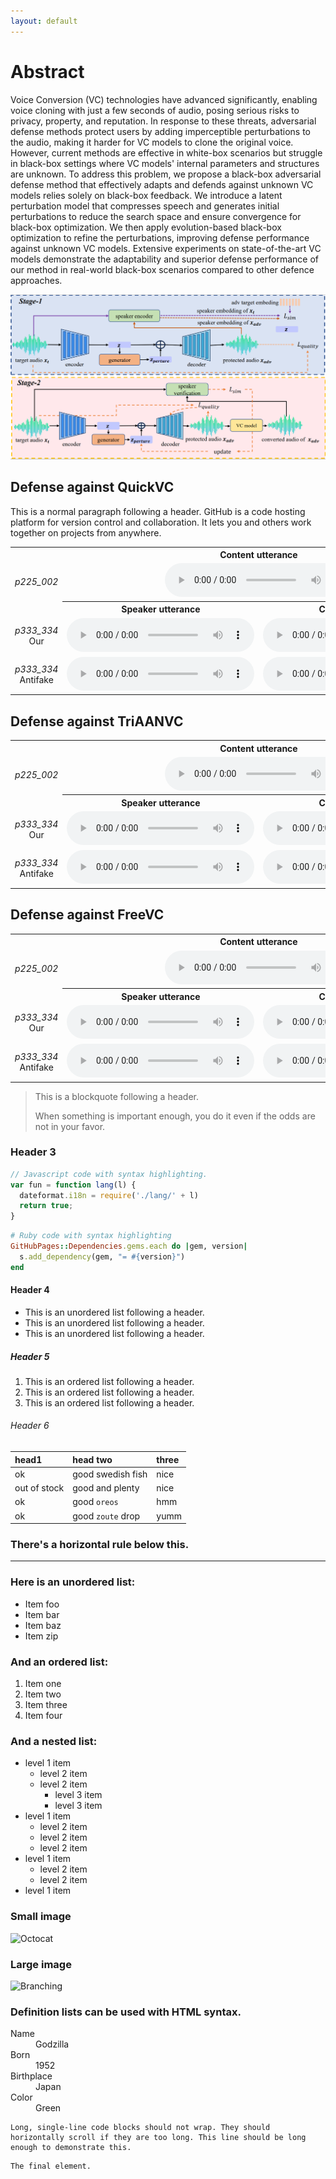 ```yaml
---
layout: default
---
```

# Abstract
Voice Conversion (VC) technologies have advanced significantly, enabling voice cloning with just a few seconds of audio, posing serious risks to privacy, property, and reputation. In response to these threats, adversarial defense methods protect users by adding imperceptible perturbations to the audio, making it harder for VC models to clone the original voice. However, current methods are effective in white-box scenarios but struggle in black-box settings where VC models' internal parameters and structures are unknown. To address this problem, we propose a black-box adversarial defense method that effectively adapts and defends against unknown VC models relies solely on black-box feedback. We introduce a latent perturbation model that compresses speech and generates initial perturbations to reduce the search space and ensure convergence for black-box optimization. We then apply evolution-based black-box optimization to refine the perturbations, improving defense performance against unknown VC models. Extensive experiments on state-of-the-art VC models demonstrate the adaptability and superior defense performance of our method in real-world black-box scenarios compared to other defence approaches.

<center>
    <img src="./stage.png" alt="example">
</center>

## Defense against QuickVC

This is a normal paragraph following a header. GitHub is a code hosting platform for version control and collaboration. It lets you and others work together on projects from anywhere.

<table style="width: 100%; border-collapse: collapse;">
    <tr>
      <td></td>
      <th colspan="2" style="text-align: center;">Content utterance</th>
    </tr>
    <tr>
      <td style="text-align: center;"><i>p225_002</i></td>
      <td colspan="2" style="text-align: center;">
        <audio src="audio/chou/pair-085/content.wav" controls preload></audio>
      </td>
    </tr>
    <tr>
      <td></td>
      <th style="text-align: center;">Speaker utterance</th>
      <th style="text-align: center;">Conversion result</th>
    </tr>
    <tr>
      <td style="text-align: center;">
        <i>p333_334</i>
        <br>
        Our
      </td>
      <td style="text-align: center;">
        <audio src="audio/pertured_black_box_QuickVC/p225_002_p230_269.wav" controls preload></audio>
      </td>
      <td style="text-align: center;">
        <audio src="audio/black_box_QuickVC_test_antifakeloss/p225_002_p230_269.wav" controls preload></audio>
      </td>
    </tr>
    <tr>
      <td style="text-align: center;">
        <i>p333_334</i>
        <br>
        Antifake
      </td>
      <td style="text-align: center;">
        <audio src="audio/perture_antifake/p225_002_p230_269.wav" controls preload></audio>
      </td>
      <td style="text-align: center;">
        <audio src="audio/antifake2QuickVC/p225_002_p230_269.wav" controls preload></audio>
      </td>
    </tr>
  </table>


## Defense against TriAANVC

<table style="width: 100%; border-collapse: collapse;">
    <tr>
      <td></td>
      <th colspan="2" style="text-align: center;">Content utterance</th>
    </tr>
    <tr>
      <td style="text-align: center;"><i>p225_002</i></td>
      <td colspan="2" style="text-align: center;">
        <audio src="audio/chou/pair-085/content.wav" controls preload></audio>
      </td>
    </tr>
    <tr>
      <td></td>
      <th style="text-align: center;">Speaker utterance</th>
      <th style="text-align: center;">Conversion result</th>
    </tr>
    <tr>
      <td style="text-align: center;">
        <i>p333_334</i>
        <br>
        Our
      </td>
      <td style="text-align: center;">
        <audio src="audio/pertured_black_box_TriAANVC/p225_002_p230_216.wav" controls preload></audio>
      </td>
      <td style="text-align: center;">
        <audio src="audio/black_box_TriAANVC_test_antifakeloss/p225_002_p230_216.wav" controls preload></audio>
      </td>
    </tr>
    <tr>
      <td style="text-align: center;">
        <i>p333_334</i>
        <br>
        Antifake
      </td>
      <td style="text-align: center;">
        <audio src="audio/perture_antifake/p225_002_p230_216.wav" controls preload></audio>
      </td>
      <td style="text-align: center;">
        <audio src="audio/antifake2TriAANVC/p225_002_p230_216.wav" controls preload></audio>
      </td>
    </tr>
  </table>


## Defense against FreeVC


<table style="width: 100%; border-collapse: collapse;">
    <tr>
      <td></td>
      <th colspan="2" style="text-align: center;">Content utterance</th>
    </tr>
    <tr>
      <td style="text-align: center;"><i>p225_002</i></td>
      <td colspan="2" style="text-align: center;">
        <audio src="audio/chou/pair-085/content.wav" controls preload></audio>
      </td>
    </tr>
    <tr>
      <td></td>
      <th style="text-align: center;">Speaker utterance</th>
      <th style="text-align: center;">Conversion result</th>
    </tr>
    <tr>
      <td style="text-align: center;">
        <i>p333_334</i>
        <br>
        Our
      </td>
      <td style="text-align: center;">
        <audio src="audio/pertured_black_box-FreeVC/p225_002_p234_017.wav" controls preload></audio>
      </td>
      <td style="text-align: center;">
        <audio src="audio/black_box_FreeVC_test_antifakeloss/p225_002_p234_017.wav" controls preload></audio>
      </td>
    </tr>
    <tr>
      <td style="text-align: center;">
        <i>p333_334</i>
        <br>
        Antifake
      </td>
      <td style="text-align: center;">
        <audio src="audio/perture_antifake/p225_002_p234_017.wav" controls preload></audio>
      </td>
      <td style="text-align: center;">
        <audio src="audio/antifake2FreeVC/p225_002_p234_017.wav" controls preload></audio>
      </td>
    </tr>
  </table>

> This is a blockquote following a header.
>
> When something is important enough, you do it even if the odds are not in your favor.

### Header 3

```js
// Javascript code with syntax highlighting.
var fun = function lang(l) {
  dateformat.i18n = require('./lang/' + l)
  return true;
}
```

```ruby
# Ruby code with syntax highlighting
GitHubPages::Dependencies.gems.each do |gem, version|
  s.add_dependency(gem, "= #{version}")
end
```

#### Header 4

*   This is an unordered list following a header.
*   This is an unordered list following a header.
*   This is an unordered list following a header.

##### Header 5

1.  This is an ordered list following a header.
2.  This is an ordered list following a header.
3.  This is an ordered list following a header.

###### Header 6

| head1        | head two          | three |
|:-------------|:------------------|:------|
| ok           | good swedish fish | nice  |
| out of stock | good and plenty   | nice  |
| ok           | good `oreos`      | hmm   |
| ok           | good `zoute` drop | yumm  |

### There's a horizontal rule below this.

* * *

### Here is an unordered list:

*   Item foo
*   Item bar
*   Item baz
*   Item zip

### And an ordered list:

1.  Item one
1.  Item two
1.  Item three
1.  Item four

### And a nested list:

- level 1 item
  - level 2 item
  - level 2 item
    - level 3 item
    - level 3 item
- level 1 item
  - level 2 item
  - level 2 item
  - level 2 item
- level 1 item
  - level 2 item
  - level 2 item
- level 1 item

### Small image

![Octocat](https://github.githubassets.com/images/icons/emoji/octocat.png)

### Large image

![Branching](https://guides.github.com/activities/hello-world/branching.png)


### Definition lists can be used with HTML syntax.

<dl>
<dt>Name</dt>
<dd>Godzilla</dd>
<dt>Born</dt>
<dd>1952</dd>
<dt>Birthplace</dt>
<dd>Japan</dd>
<dt>Color</dt>
<dd>Green</dd>
</dl>

```
Long, single-line code blocks should not wrap. They should horizontally scroll if they are too long. This line should be long enough to demonstrate this.
```

```
The final element.
```

